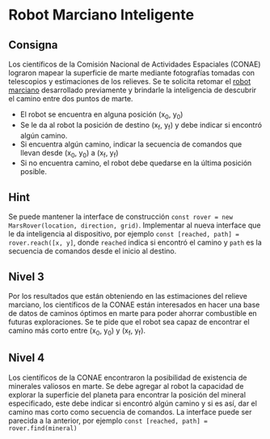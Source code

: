 # Robot Marciano Inteligente

## Consigna

Los científicos de la Comisión Nacional de Actividades Espaciales (CONAE) lograron mapear la superficie de marte mediante fotografías tomadas 
con telescopios y estimaciones de los relieves. Se te solicita retomar el [robot marciano](https://github.com/cdgn-coding/katas/blob/main/Robot%20marciano.md) 
desarrollado previamente y brindarle la inteligencia de descubrir el camino entre dos puntos de marte.

* El robot se encuentra en alguna posición (x<sub>0</sub>, y<sub>0</sub>)
* Se le da al robot la posición de destino (x<sub>f</sub>, y<sub>f</sub>) y debe indicar si encontró algún camino.
* Si encuentra algún camino, indicar la secuencia de comandos que llevan desde (x<sub>0</sub>, y<sub>0</sub>) a (x<sub>f</sub>, y<sub>f</sub>)
* Si no encuentra camino, el robot debe quedarse en la última posición posible.

## Hint

Se puede mantener la interface de construcción `const rover = new MarsRover(location, direction, grid)`. Implementar al nueva interface que le da inteligencia 
al dispositivo, por ejemplo `const [reached, path] = rover.reach([x, y]`, donde `reached` indica si encontró el camino y `path` es la secuencia de comandos
desde el inicio al destino.

## Nivel 3

Por los resultados que están obteniendo en las estimaciones del relieve marciano, los científicos de la CONAE están interesados 
en hacer una base de datos de caminos óptimos en marte para poder ahorrar combustible en futuras exploraciones.
Se te pide que el robot sea capaz de encontrar el camino más corto entre (x<sub>0</sub>, y<sub>0</sub>) y (x<sub>f</sub>, y<sub>f</sub>).

## Nivel 4

Los científicos de la CONAE encontraron la posibilidad de existencia de minerales valiosos en marte. Se debe agregar al robot
la capacidad de explorar la superficie del planeta para encontrar la posición del mineral especificado,
este debe indicar si encontró algún camino y si es así, dar el camino mas corto como secuencia de comandos.
La interface puede ser parecida a la anterior, por ejemplo `const [reached, path] = rover.find(mineral)`
